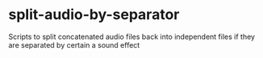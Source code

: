 # split-audio-by-separator
Scripts to split concatenated audio files back into independent files if they are separated by certain a sound effect
